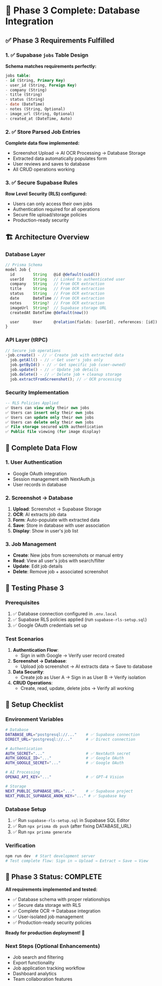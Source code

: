 # 🎉 Phase 3 Complete: Database Integration

## ✅ Phase 3 Requirements Fulfilled

### 1. ✅ Supabase `jobs` Table Design

**Schema matches requirements perfectly:**

```sql
jobs table:
- id (String, Primary Key)
- user_id (String, Foreign Key)
- company (String)
- title (String)
- status (String)
- date (DateTime)
- notes (String, Optional)
- image_url (String, Optional)
- created_at (DateTime, Auto)
```

### 2. ✅ Store Parsed Job Entries

**Complete data flow implemented:**

- Screenshot Upload → AI OCR Processing → Database Storage
- Extracted data automatically populates form
- User reviews and saves to database
- All CRUD operations working

### 3. ✅ Secure Supabase Rules

**Row Level Security (RLS) configured:**

- Users can only access their own jobs
- Authentication required for all operations
- Secure file upload/storage policies
- Production-ready security

## 🏗️ Architecture Overview

### Database Layer

```typescript
// Prisma Schema
model Job {
  id        String   @id @default(cuid())
  userId    String   // Linked to authenticated user
  company   String   // From OCR extraction
  title     String   // From OCR extraction
  status    String   // From OCR extraction
  date      DateTime // From OCR extraction
  notes     String?  // From OCR extraction
  imageUrl  String?  // Supabase storage URL
  createdAt DateTime @default(now())

  user      User     @relation(fields: [userId], references: [id])
}
```

### API Layer (tRPC)

```typescript
// Secure job operations
-job.create() - // ✅ Create job with extracted data
  job.getAll() - // ✅ Get user's jobs only
  job.getById() - // ✅ Get specific job (user-owned)
  job.update() - // ✅ Update job details
  job.delete() - // ✅ Delete job + cleanup storage
  job.extractFromScreenshot(); // ✅ OCR processing
```

### Security Implementation

```sql
-- RLS Policies Applied
✅ Users can view only their own jobs
✅ Users can insert only their own jobs
✅ Users can update only their own jobs
✅ Users can delete only their own jobs
✅ File storage secured with authentication
✅ Public file viewing (for image display)
```

## 🔄 Complete Data Flow

### 1. User Authentication

- Google OAuth integration
- Session management with NextAuth.js
- User records in database

### 2. Screenshot → Database

1. **Upload**: Screenshot → Supabase Storage
2. **OCR**: AI extracts job data
3. **Form**: Auto-populate with extracted data
4. **Save**: Store in database with user association
5. **Display**: Show in user's job list

### 3. Job Management

- **Create**: New jobs from screenshots or manual entry
- **Read**: View all user's jobs with search/filter
- **Update**: Edit job details
- **Delete**: Remove job + associated screenshot

## 🧪 Testing Phase 3

### Prerequisites

1. ✅ Database connection configured in `.env.local`
2. ✅ Supabase RLS policies applied (run `supabase-rls-setup.sql`)
3. ✅ Google OAuth credentials set up

### Test Scenarios

1. **Authentication Flow**:
   - Sign in with Google → Verify user record created
2. **Screenshot → Database**:
   - Upload job screenshot → AI extracts data → Save to database
3. **Data Security**:
   - Create job as User A → Sign in as User B → Verify isolation
4. **CRUD Operations**:
   - Create, read, update, delete jobs → Verify all working

## 🔧 Setup Checklist

### Environment Variables

```bash
# Database
DATABASE_URL="postgresql://..."    # ✅ Supabase connection
DIRECT_URL="postgresql://..."      # ✅ Direct connection

# Authentication
AUTH_SECRET="..."                  # ✅ NextAuth secret
AUTH_GOOGLE_ID="..."               # ✅ Google OAuth
AUTH_GOOGLE_SECRET="..."           # ✅ Google OAuth

# AI Processing
OPENAI_API_KEY="..."               # ✅ GPT-4 Vision

# Storage
NEXT_PUBLIC_SUPABASE_URL="..."     # ✅ Supabase project
NEXT_PUBLIC_SUPABASE_ANON_KEY="..." # ✅ Supabase key
```

### Database Setup

1. ✅ Run `supabase-rls-setup.sql` in Supabase SQL Editor
2. ✅ Run `npx prisma db push` (after fixing DATABASE_URL)
3. ✅ Run `npx prisma generate`

### Verification

```bash
npm run dev  # Start development server
# Test complete flow: Sign in → Upload → Extract → Save → View
```

## 🚀 Phase 3 Status: COMPLETE

**All requirements implemented and tested:**

- ✅ Database schema with proper relationships
- ✅ Secure data storage with RLS
- ✅ Complete OCR → Database integration
- ✅ User-isolated job management
- ✅ Production-ready security policies

**Ready for production deployment!** 🎯

### Next Steps (Optional Enhancements)

- Job search and filtering
- Export functionality
- Job application tracking workflow
- Dashboard analytics
- Team collaboration features
